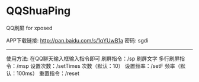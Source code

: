 # QQShuaPing
QQ刷屏 for xposed

APP下载链接: http://pan.baidu.com/s/1qYUwB1a 密码: sgdi


----------


使用方法: 在QQ聊天输入框输入指令即可
刷屏指令：/sp 刷屏文字
多行刷屏指令：/msp
设置次数：/setTimes 次数（默认：10）
设置频率：/setF 频率（默认：100ms）
重置指令：/reset
